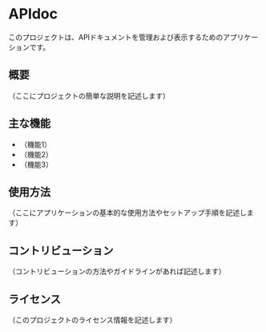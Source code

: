 # APIdoc

このプロジェクトは、APIドキュメントを管理および表示するためのアプリケーションです。

## 概要

（ここにプロジェクトの簡単な説明を記述します）

## 主な機能

*   （機能1）
*   （機能2）
*   （機能3）

## 使用方法

（ここにアプリケーションの基本的な使用方法やセットアップ手順を記述します）

## コントリビューション

（コントリビューションの方法やガイドラインがあれば記述します）

## ライセンス

（このプロジェクトのライセンス情報を記述します）
